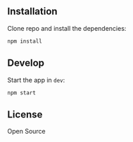 ## Installation

Clone repo and install the dependencies:

```bash
npm install
```

## Develop

Start the app in `dev`:

```bash
npm start
```

## License

Open Source
